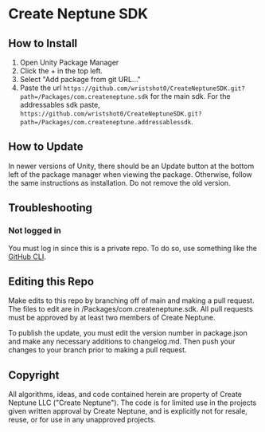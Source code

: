 # Create Neptune SDK

## How to Install
1. Open Unity Package Manager
2. Click the + in the top left.
3. Select "Add package from git URL..."
4. Paste the url ``https://github.com/wristshot0/CreateNeptuneSDK.git?path=/Packages/com.createneptune.sdk`` for the main sdk. For the addressables sdk paste, ``https://github.com/wristshot0/CreateNeptuneSDK.git?path=/Packages/com.createneptune.addressablessdk``.

## How to Update
In newer versions of Unity, there should be an Update button at the bottom left of the package manager when viewing the package. Otherwise, follow the same instructions as installation. Do not remove the old version.

## Troubleshooting
### Not logged in
You must log in since this is a private repo. To do so, use something like the [GitHub CLI](https://docs.github.com/en/get-started/getting-started-with-git/caching-your-github-credentials-in-git).

## Editing this Repo
Make edits to this repo by branching off of main and making a pull request. The files to edit are in /Packages/com.createneptune.sdk. All pull requests must be approved by at least two members of Create Neptune.

To publish the update, you must edit the version number in package.json and make any necessary additions to changelog.md. Then push your changes to your branch prior to making a pull request.

## Copyright
All algorithms, ideas, and code contained herein are property of Create Neptune LLC ("Create Neptune"). The code is for limited use in the projects given written approval by Create Neptune, and is explicitly not for resale, reuse, or for use in any unapproved projects.
